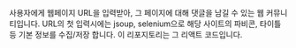 사용자에게 웹페이지 URL을 입력받아,
그 페이지에 대해 댓글을 남길 수 있는 웹 커뮤니티입니다.
URL의 첫 입력시에는 jsoup, selenium으로 해당 사이트의 파비콘, 타이틀 등 기본 정보를 수집/저장 합니다.
이 리포지토리는 그 리액트 코드입니다. 
